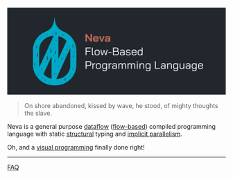 ![assets/header.png](assets/header.png)

> On shore abandoned, kissed by wave, he stood, of mighty thoughts the slave.

Neva is a general purpose [dataflow](https://en.wikipedia.org/wiki/Dataflow_programming) ([flow-based](https://en.wikipedia.org/wiki/Flow-based_programming)) compiled programming language with static [structural](https://en.wikipedia.org/wiki/Structural_type_system) typing and [implicit parallelism](https://en.wikipedia.org/wiki/Implicit_parallelism).

Oh, and a [visual programming](https://en.wikipedia.org/wiki/Visual_programming_language) finally done right!

---

[FAQ](./docs/faq.md)
